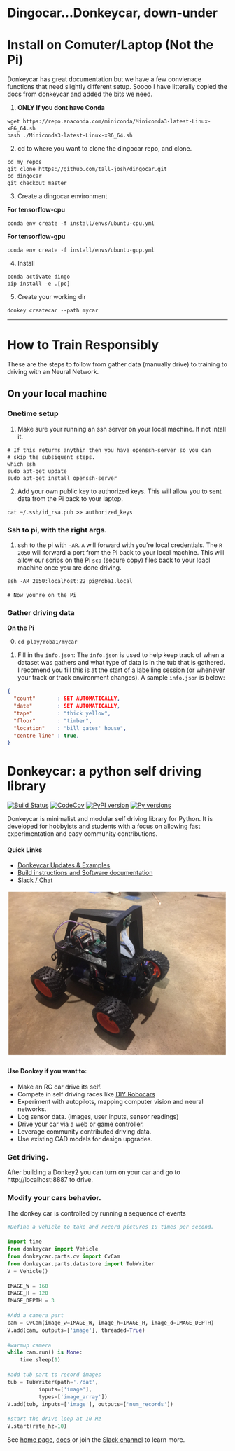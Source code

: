 # Dingocar...Donkeycar, down-under

# Install on Comuter/Laptop (Not the Pi)

Donkeycar has great documentation but we have a few convienace functions that need 
slightly different setup. Soooo I have litterally copied the docs from donkeycar and 
added the bits we need.

1. **ONLY If you dont have Conda**
```
wget https://repo.anaconda.com/miniconda/Miniconda3-latest-Linux-x86_64.sh
bash ./Miniconda3-latest-Linux-x86_64.sh
```

2. cd to where you want to clone the dingocar repo, and clone.
```
cd my_repos
git clone https://github.com/tall-josh/dingocar.git
cd dingocar
git checkout master
```

3. Create a dingocar environment

**For tensorflow-cpu**
```
conda env create -f install/envs/ubuntu-cpu.yml 
```

**For tensorflow-gpu**
```
conda env create -f install/envs/ubuntu-gup.yml 
```

4. Install
```
conda activate dingo
pip install -e .[pc]
```

5. Create your working dir
```
donkey createcar --path mycar
```

---



# How to Train Responsibly

These are the steps to follow from gather data (manually drive) to training to driving with an Neural Network.

## On your local machine

### Onetime setup

1. Make sure your running an ssh server on your local machine. If not intall it.

```
# If this returns anythin then you have openssh-server so you can 
# skip the subsiquent steps.
which ssh
sudo apt-get update
sudo apt-get install openssh-server
```

2. Add your own public key to authorized keys. This will allow you to sent data from the Pi back to your laptop.

```
cat ~/.ssh/id_rsa.pub >> authorized_keys
```

### Ssh to pi, with the right args.

1. ssh to the pi with `-AR`. `A` will forward with you're local credentials. The
`R 2050` will forward a port from the Pi back to your local machine. This will allow
our scrips on the Pi `scp` (secure copy) files back to your loacl machine once you
are done driving.

```
ssh -AR 2050:localhost:22 pi@roba1.local

# Now you're on the Pi
```

### Gather driving data

**On the Pi**

0. `cd play/roba1/mycar`

1. Fill in the `info.json`: The `info.json` is used to help keep track of when a dataset was gathers and what type of data is in the tub that is gathered. I recomend you fill this is at the start of a labelling session (or whenever your track or track  environment changes). A sample `info.json` is below:

```json
{
  "count"       : SET AUTOMATICALLY,
  "date"        : SET AUTOMATICALLY,
  "tape"        : "thick yellow",
  "floor"       : "timber",
  "location"    : "bill gates' house",
  "centre line" : true,
}
```

# Donkeycar: a python self driving library

[![Build Status](https://travis-ci.org/autorope/donkeycar.svg?branch=dev)](https://travis-ci.org/autorope/donkeycar)
[![CodeCov](https://codecov.io/gh/autoropoe/donkeycar/branch/dev/graph/badge.svg)](https://codecov.io/gh/autorope/donkeycar/branch/dev)
[![PyPI version](https://badge.fury.io/py/donkeycar.svg)](https://badge.fury.io/py/donkeycar)
[![Py versions](https://img.shields.io/pypi/pyversions/donkeycar.svg)](https://img.shields.io/pypi/pyversions/donkeycar.svg)

Donkeycar is minimalist and modular self driving library for Python. It is
developed for hobbyists and students with a focus on allowing fast experimentation and easy
community contributions.

#### Quick Links
* [Donkeycar Updates & Examples](http://donkeycar.com)
* [Build instructions and Software documentation](http://docs.donkeycar.com)
* [Slack / Chat](https://donkey-slackin.herokuapp.com/)

![donkeycar](./docs/assets/build_hardware/donkey2.PNG)

#### Use Donkey if you want to:
* Make an RC car drive its self.
* Compete in self driving races like [DIY Robocars](http://diyrobocars.com)
* Experiment with autopilots, mapping computer vision and neural networks.
* Log sensor data. (images, user inputs, sensor readings)
* Drive your car via a web or game controller.
* Leverage community contributed driving data.
* Use existing CAD models for design upgrades.

### Get driving.
After building a Donkey2 you can turn on your car and go to http://localhost:8887 to drive.

### Modify your cars behavior.
The donkey car is controlled by running a sequence of events

```python
#Define a vehicle to take and record pictures 10 times per second.

import time
from donkeycar import Vehicle
from donkeycar.parts.cv import CvCam
from donkeycar.parts.datastore import TubWriter
V = Vehicle()

IMAGE_W = 160
IMAGE_H = 120
IMAGE_DEPTH = 3

#Add a camera part
cam = CvCam(image_w=IMAGE_W, image_h=IMAGE_H, image_d=IMAGE_DEPTH)
V.add(cam, outputs=['image'], threaded=True)

#warmup camera
while cam.run() is None:
    time.sleep(1)

#add tub part to record images
tub = TubWriter(path='./dat',
          inputs=['image'],
          types=['image_array'])
V.add(tub, inputs=['image'], outputs=['num_records'])

#start the drive loop at 10 Hz
V.start(rate_hz=10)
```

See [home page](http://donkeycar.com), [docs](http://docs.donkeycar.com)
or join the [Slack channel](http://www.donkeycar.com/community.html) to learn more.
